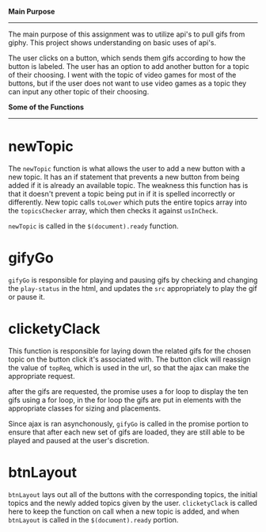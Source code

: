 **Main Purpose**<hr>

The main purpose of this assignment was to utilize api's to pull gifs from giphy. This project shows understanding on basic uses of api's. 

The user clicks on a button, which sends them gifs according to how the button is labeled. The user has an option to add another button for a topic of their choosing. I went with the topic of video games for most of the buttons, but if the user does not want to use video games as a topic they can input any other topic of their choosing.


**Some of the Functions**<hr>

<h1>newTopic</h1>

The `newTopic` function is what allows the user to add a new button with a new topic. It has an if statement that prevents a new button from being added if it is already an available topic. The weakness this function has is that it doesn't prevent a topic being put in if it is spelled incorrectly or differently. New topic calls `toLower` which puts the entire topics array into the `topicsChecker` array, which then checks it against `usInCheck`. 

`newTopic` is called in the `$(document).ready` function.

<h1>gifyGo</h1>

`gifyGo` is responsible for playing and pausing gifs by checking and changing the `play-status` in the html, and updates the `src` appropriately to play the gif or pause it.

<h1>clicketyClack</h1>

This function is responsible for laying down the related gifs for the chosen topic on the button click it's associated with. The button click will reassign the value of `topReq`, which is used in the url, so that the ajax can make the appropriate request. 

after the gifs are requested, the promise uses a for loop to display the ten gifs using a for loop, in the for loop the gifs are put in elements with the appropriate classes for sizing and placements.

Since ajax is ran asynchonously, `gifyGo` is called in the promise portion to ensure that after each new set of gifs are loaded, they are still able to be played and paused at the user's discretion.

<h1>btnLayout</h1>

`btnLayout` lays out all of the buttons with the corresponding topics, the initial topics and the newly added topics given by the user. `clicketyClack` is called here to keep the function on call when a new topic is added, and when `btnLayout` is called in the `$(document).ready` portion.